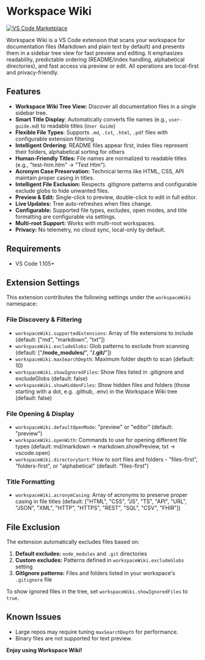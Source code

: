 # Workspace Wiki

[![VS Code Marketplace](https://img.shields.io/visual-studio-marketplace/v/alexjsully.workspace-wiki?label=VS%20Code%20Marketplace&logo=visual-studio-code)](https://marketplace.visualstudio.com/items?itemName=alexjsully.workspace-wiki)

Workspace Wiki is a VS Code extension that scans your workspace for documentation files (Markdown and plain text by default) and presents them in a sidebar tree view for fast preview and editing. It emphasizes readability, predictable ordering (README/index handling, alphabetical directories), and fast access via preview or edit. All operations are local-first and privacy-friendly.

## Features

- **Workspace Wiki Tree View:** Discover all documentation files in a single sidebar tree.
- **Smart Title Display**: Automatically converts file names (e.g., `user-guide.md`) to readable titles (`User Guide`)
- **Flexible File Types**: Supports `.md`, `.txt`, `.html`, `.pdf` files with configurable extension filtering
- **Intelligent Ordering**: README files appear first, index files represent their folders, alphabetical sorting for others
- **Human-Friendly Titles:** File names are normalized to readable titles (e.g., "test-htm.htm" → "Test Htm").
- **Acronym Case Preservation:** Technical terms like HTML, CSS, API maintain proper casing in titles.
- **Intelligent File Exclusion:** Respects .gitignore patterns and configurable exclude globs to hide unwanted files.
- **Preview & Edit:** Single-click to preview, double-click to edit in full editor.
- **Live Updates:** Tree auto-refreshes when files change.
- **Configurable:** Supported file types, excludes, open modes, and title formatting are configurable via settings.
- **Multi-root Support:** Works with multi-root workspaces.
- **Privacy:** No telemetry, no cloud sync, local-only by default.

## Requirements

- VS Code 1.105+

## Extension Settings

This extension contributes the following settings under the `workspaceWiki` namespace:

### File Discovery & Filtering

- `workspaceWiki.supportedExtensions`: Array of file extensions to include (default: ["md", "markdown", "txt"])
- `workspaceWiki.excludeGlobs`: Glob patterns to exclude from scanning (default: ["**/node_modules/**", "**/.git/**"])
- `workspaceWiki.maxSearchDepth`: Maximum folder depth to scan (default: 10)
- `workspaceWiki.showIgnoredFiles`: Show files listed in .gitignore and excludeGlobs (default: false)
- `workspaceWiki.showHiddenFiles`: Show hidden files and folders (those starting with a dot, e.g. .github, .env) in the Workspace Wiki tree (default: false)

### File Opening & Display

- `workspaceWiki.defaultOpenMode`: "preview" or "editor" (default: "preview")
- `workspaceWiki.openWith`: Commands to use for opening different file types (default: md/markdown → markdown.showPreview, txt → vscode.open)
- `workspaceWiki.directorySort`: How to sort files and folders - "files-first", "folders-first", or "alphabetical" (default: "files-first")

### Title Formatting

- `workspaceWiki.acronymCasing`: Array of acronyms to preserve proper casing in file titles (default: ["HTML", "CSS", "JS", "TS", "API", "URL", "JSON", "XML", "HTTP", "HTTPS", "REST", "SQL", "CSV", "FHIR"])

## File Exclusion

The extension automatically excludes files based on:

1. **Default excludes:** `node_modules` and `.git` directories
2. **Custom excludes:** Patterns defined in `workspaceWiki.excludeGlobs` setting
3. **GitIgnore patterns:** Files and folders listed in your workspace's `.gitignore` file

To show ignored files in the tree, set `workspaceWiki.showIgnoredFiles` to `true`.

## Known Issues

- Large repos may require tuning `maxSearchDepth` for performance.
- Binary files are not supported for text preview.

**Enjoy using Workspace Wiki!**
